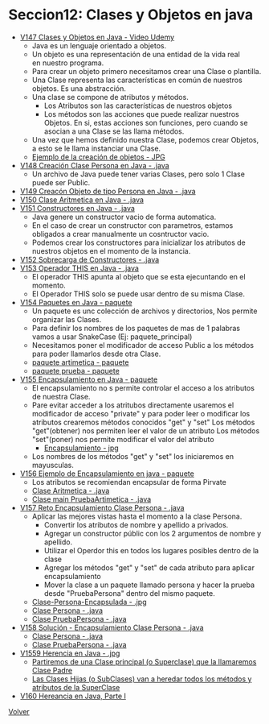# Seccion12: Clases y Objetos en java
* [V147 Clases y Objetos en Java - Video Udemy](https://www.udemy.com/course/universidad-java-especialista-en-java-desde-cero-a-master/learn/lecture/44850085#overview)
    - Java es un lenguaje orientado a objetos.
    - Un objeto es una representación de una entidad de la vida real    
        en nuestro programa.
    - Para crear un objeto primero necesitamos crear una Clase o plantilla.
    - Una Clase representa las características en común de nuestros objetos. Es
        una abstracción.
    - Una clase se compone de atributos y métodos.
        * Los Atributos son las características de nuestros objetos
        * Los métodos son las acciones que puede realizar nuestros Objetos. En si,
            estas acciones son funciones, pero cuando se asocian a una Clase se
            las llama métodos.
    - Una vez que hemos definido nuestra Clase, podemos crear Objetos, a esto
        se le llama instanciar una Clase.
    * [Ejemplo de la creación de objetos - JPG](V147_Clases_y_Objetos_en_Java/Docs/Ejemplo-Objetos.jpg)
* [V148 Creación Clase Persona en Java - .java](V148_Creacion_Clase_Persona_en_Java/src/Persona.java)
    - Un archivo de Java puede tener varias Clases, pero solo 1 Clase puede
        ser Public.
* [V149 Creacón Objeto de tipo Persona en Java - .java](V148_Creacion_Clase_Persona_en_Java/src/Persona.java)
* [V150 Clase Arítmetica en Java - .java](V150_Clase_Aritmetica_en_Java/src/Aritmetica.java)
* [V151 Constructores en Java - .java](V151_Constructores_en_Java/src/Aritmetica.java)
    - Java genere un constructor vacio de forma automatica.
    - En el caso de crear un constructor con parametros, estamos obligados
        a crear manualmente un cosntructor vacio. 
    - Podemos crear los constructores para inicializar los atributos de nuestros
        objetos en el momento de la instancia.
* [V152 Sobrecarga de Constructores - .java](V152_Sobrecarga_de_Constructores/src/Aritmetica.java)
* [V153 Operador THIS en Java - .java](V153_Operador_This_en_Java/src/Aritmetica.java)
    - El operador THIS apunta al objeto que se esta ejecuntando en el momento.
    - El Operador THIS solo se puede usar dentro de su misma Clase.
* [V154 Paquetes en Java - paquete](V154_Paquetes_en_Java/src)
    - Un paquete es unc colección de archivos y directorios, Nos permite
        organizar las Clases.
    - Para definir los nombres de los paquetes de mas de 1 palabras vamos a 
        usar SnakeCase (Ej: paquete_principal)
    - Necesitamos poner el modificador de acceso Public a los métodos
        para poder llamarlos desde otra Clase.
    * [paquete artimetica - paquete](V154_Paquetes_en_Java/src/aritmetica)
    * [paquete prueba - paquete](V154_Paquetes_en_Java/src/prueba)
* [V155 Encapsulamiento en Java - paquete](V155_Encapsulamiento_en_Java/)
    - El encapsulamiento no s permite controlar el acceso a los atributos de 
        nuestra Clase.
    - Pare evitar acceder a los atritubos directamente usaremos el modificador
        de acceso "private"
        y para poder leer o modificar los atributos crearemos métodos conocidos
        "get" y "set"
        Los métodos "get"(obtener) nos permiten leer el valor de un atributo
        Los métodos "set"(poner) nos permite modificar el valor del atributo
        * [Encapsulamiento - jpg](V155_Encapsulamiento_en_Java/Docs/encapsulamiento.jpg)
    - Los nombres de los métodos "get" y "set" los iniciaremos en mayusculas.
* [V156 Ejemplo de Encapsulamiento en java - paquete](V156_Ejemplo_de_Encapsulamiento_en_Java/src)
    - Los atributos se recomiendan encapsular de forma Pirvate
    * [Clase Aritmetica - .java](V156_Ejemplo_de_Encapsulamiento_en_Java/src/aritmetica/Aritmetica.java)
    * [Clase main PruebaArtimetica - .java](V156_Ejemplo_de_Encapsulamiento_en_Java/src/prueba/PruebaAritmetica.java)
* [V157 Reto Encapsulamiento Clase Persona - .java](V157_Reto_Encapsulamiento_Clase_Persona/src)
    - Aplicar las mejores vistas hasta el momento a la clase Persona.
        * Convertir los atributos de nombre y apellido a privados.
        * Agregar un constructor públic con los 2 argumentos de nombre y apellido.
        * Utilizar el Operdor this en todos los lugares posibles dentro de la clase
        * Agregar los métodos "get" y "set" de cada atributo para aplicar encapsulamiento
        * Mover la clase a un paquete llamado persona y hacer la prueba desde
            "PruebaPersona" dentro del mismo paquete.
    * [Clase-Persona-Encapsulada - .jpg](V157_Reto_Encapsulamiento_Clase_Persona/Docs/Clase-Persona-Encapsulada.jpg)
    * [Clase Persona - .java](V157_Reto_Encapsulamiento_Clase_Persona/src/persona/Persona.java)
    * [Clase PruebaPersona - .java](V157_Reto_Encapsulamiento_Clase_Persona/src/persona/PruebaPersona.java)
* [V158 Solución - Encapsulamiento Clase Persona - .java](V158_Solucion_Encapsulamiento_Clase_Persona/src/)
    * [Clase Persona - .java](V158_Solucion_Encapsulamiento_Clase_Persona/src/persona/Persona.java)
    * [Clase PruebaPersona - .java](V158_Solucion_Encapsulamiento_Clase_Persona/src/persona/PruebaPersona.java)
* [V1559 Herencia en Java - .jpg](V159_Herencia_en_Java/Dcos)
    - [Partiremos de una Clase principal (o Superclase) que la llamaremos Clase Padre](V159_Herencia_en_Java/Dcos/Clase-Padre-e-hijas.jpg)
    - [Las Clases Hijas (o SubClases) van a heredar todos los métodos y atributos de la SuperClase](V159_Herencia_en_Java/Dcos/Clase-hija-o-SubClase.jpg)
* [V160 Hereancia en Java, Parte I ](V160_Herencia_en_Java_Parte_1)

[Volver](../)